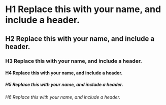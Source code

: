 # H1 Replace this with your name, and include a header.
## H2 Replace this with your name, and include a header.
### H3 Replace this with your name, and include a header.
#### H4 Replace this with your name, and include a header.
##### H5 Replace this with your name, and include a header.
###### H6 Replace this with your name, and include a header.
